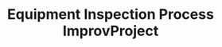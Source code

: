 ---
title: Equipment Inspection Process ImprovProject
Project Duration: 2022.03 ~ 2022.06
Project Overview: Digitalization of paper-based equipment inspection process in power plants
Applied Technologies: JavaScript, HTML, CSS, Vue, Vuetify, Python, Django DRF, Pandas
Key Roles: Full Stack 
screenshots: ["/EQUIPMENT-INSPECTION1.png","/EQUIPMENT-INSPECTION2.png"] 
---